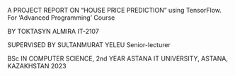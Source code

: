 A PROJECT REPORT
ON
“HOUSE PRICE PREDICTION” using TensorFlow.
For ‘Advanced Programming’ Course


 



BY
TOKTASYN ALMIRA
IT-2107




SUPERVISED BY
SULTANMURAT YELEU
Senior-lecturer


BSc IN COMPUTER SCIENCE, 2nd YEAR
ASTANA IT UNIVERSITY, ASTANA, KAZAKHSTAN 
2023
